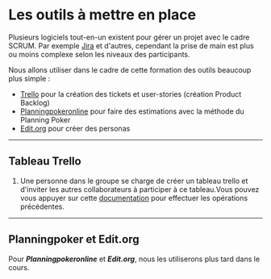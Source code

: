 # Les outils à mettre en place

Plusieurs logiciels tout-en-un existent pour gérer un projet avec le cadre SCRUM. Par exemple [Jira](https://www.atlassian.com/fr/software/jira) et d'autres, cependant la prise de main est plus ou moins complexe selon les niveaux des participants.

Nous allons utiliser dans le cadre de cette formation des outils beaucoup plus simple :
- [Trello](https://trello.com/) pour la création des tickets et user-stories (création Product Backlog)
- [Planningpokeronline](https://planningpokeronline.com/) pour faire des estimations avec la méthode du Planning Poker
- [Edit.org](https://edit.org/fr/blog/user-persona-online-editable-templates-examples) pour créer des personas

---

## Tableau Trello

1. Une personne dans le groupe se charge de créer un tableau trello et d'inviter les autres collaborateurs à participer à ce tableau.Vous pouvez vous appuyer sur cette [documentation](https://trello.com/fr/guide/enterprise/creating-projects-inviting-members) pour effectuer les opérations précédentes.

---

## Planningpoker et Edit.org

Pour ***Planningpokeronline*** et ***Edit.org***, nous les utiliserons plus tard dans le cours.
